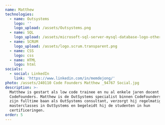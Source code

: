 ```yaml
---
name: Matthew
technologies:
  - name: Outsystems
    logo: ''
    logo_upload: /assets/Outsystems.png
  - name: SQL
    logo_upload: /assets/microsoft-sql-server-mysql-database-logo-others-small (1).png
  - name: SCRUM
    logo_upload: /assets/logo.scrum.transparent.png
  - name: CSS
    logo: css
  - name: HTML
    logo: html
socials:
  - social: LinkedIn
    link: 'https://www.linkedin.com/in/memdejong/'
photo: /assets/240110 Code Founders Matthew _94767 Social.jpg
description: >-
  Matthew is gestart als low code trainee en nu al enkele jaren docent bij
  CodeFounders. Matthew is de OutSystems specialist binnen CodeFounders. Naast
  zijn fulltime baan als OutSystems consultant, verzorgt hij regelmatig 
  masterclasses in OutSystems en begeleidt hij de studenten in hun
  certificeringen.
order: 5
---
```













